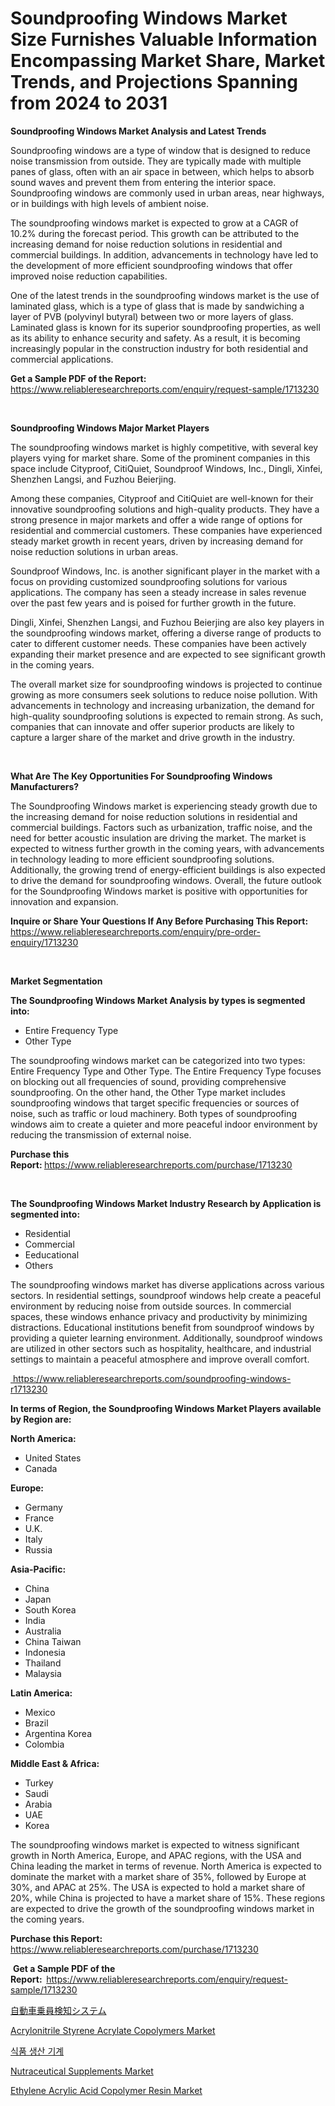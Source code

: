 <p><h1>Soundproofing Windows Market Size Furnishes Valuable Information Encompassing Market Share, Market Trends, and Projections Spanning from 2024 to 2031</h1></p><p><strong>Soundproofing Windows Market Analysis and Latest Trends</strong></p>
<p><p>Soundproofing windows are a type of window that is designed to reduce noise transmission from outside. They are typically made with multiple panes of glass, often with an air space in between, which helps to absorb sound waves and prevent them from entering the interior space. Soundproofing windows are commonly used in urban areas, near highways, or in buildings with high levels of ambient noise.</p><p>The soundproofing windows market is expected to grow at a CAGR of 10.2% during the forecast period. This growth can be attributed to the increasing demand for noise reduction solutions in residential and commercial buildings. In addition, advancements in technology have led to the development of more efficient soundproofing windows that offer improved noise reduction capabilities.</p><p>One of the latest trends in the soundproofing windows market is the use of laminated glass, which is a type of glass that is made by sandwiching a layer of PVB (polyvinyl butyral) between two or more layers of glass. Laminated glass is known for its superior soundproofing properties, as well as its ability to enhance security and safety. As a result, it is becoming increasingly popular in the construction industry for both residential and commercial applications.</p></p>
<p><strong>Get a Sample PDF of the Report:&nbsp;</strong> <a href="https://www.reliableresearchreports.com/enquiry/request-sample/1713230">https://www.reliableresearchreports.com/enquiry/request-sample/1713230</a></p>
<p>&nbsp;</p>
<p><strong>Soundproofing Windows Major Market Players</strong></p>
<p><p>The soundproofing windows market is highly competitive, with several key players vying for market share. Some of the prominent companies in this space include Cityproof, CitiQuiet, Soundproof Windows, Inc., Dingli, Xinfei, Shenzhen Langsi, and Fuzhou Beierjing.</p><p>Among these companies, Cityproof and CitiQuiet are well-known for their innovative soundproofing solutions and high-quality products. They have a strong presence in major markets and offer a wide range of options for residential and commercial customers. These companies have experienced steady market growth in recent years, driven by increasing demand for noise reduction solutions in urban areas.</p><p>Soundproof Windows, Inc. is another significant player in the market with a focus on providing customized soundproofing solutions for various applications. The company has seen a steady increase in sales revenue over the past few years and is poised for further growth in the future.</p><p>Dingli, Xinfei, Shenzhen Langsi, and Fuzhou Beierjing are also key players in the soundproofing windows market, offering a diverse range of products to cater to different customer needs. These companies have been actively expanding their market presence and are expected to see significant growth in the coming years.</p><p>The overall market size for soundproofing windows is projected to continue growing as more consumers seek solutions to reduce noise pollution. With advancements in technology and increasing urbanization, the demand for high-quality soundproofing solutions is expected to remain strong. As such, companies that can innovate and offer superior products are likely to capture a larger share of the market and drive growth in the industry.</p></p>
<p>&nbsp;</p>
<p><strong>What Are The Key Opportunities For Soundproofing Windows Manufacturers?</strong></p>
<p><p>The Soundproofing Windows market is experiencing steady growth due to the increasing demand for noise reduction solutions in residential and commercial buildings. Factors such as urbanization, traffic noise, and the need for better acoustic insulation are driving the market. The market is expected to witness further growth in the coming years, with advancements in technology leading to more efficient soundproofing solutions. Additionally, the growing trend of energy-efficient buildings is also expected to drive the demand for soundproofing windows. Overall, the future outlook for the Soundproofing Windows market is positive with opportunities for innovation and expansion.</p></p>
<p><strong>Inquire or Share Your Questions If Any Before Purchasing This Report:</strong> <a href="https://www.reliableresearchreports.com/enquiry/pre-order-enquiry/1713230">https://www.reliableresearchreports.com/enquiry/pre-order-enquiry/1713230</a></p>
<p>&nbsp;</p>
<p><strong>Market Segmentation</strong></p>
<p><strong>The Soundproofing Windows Market Analysis by types is segmented into:</strong></p>
<p><ul><li>Entire Frequency Type</li><li>Other Type</li></ul></p>
<p><p>The soundproofing windows market can be categorized into two types: Entire Frequency Type and Other Type. The Entire Frequency Type focuses on blocking out all frequencies of sound, providing comprehensive soundproofing. On the other hand, the Other Type market includes soundproofing windows that target specific frequencies or sources of noise, such as traffic or loud machinery. Both types of soundproofing windows aim to create a quieter and more peaceful indoor environment by reducing the transmission of external noise.</p></p>
<p><strong>Purchase this Report:&nbsp;</strong><a href="https://www.reliableresearchreports.com/purchase/1713230">https://www.reliableresearchreports.com/purchase/1713230</a></p>
<p>&nbsp;</p>
<p><strong>The Soundproofing Windows Market Industry Research by Application is segmented into:</strong></p>
<p><ul><li>Residential</li><li>Commercial</li><li>Eeducational</li><li>Others</li></ul></p>
<p><p>The soundproofing windows market has diverse applications across various sectors. In residential settings, soundproof windows help create a peaceful environment by reducing noise from outside sources. In commercial spaces, these windows enhance privacy and productivity by minimizing distractions. Educational institutions benefit from soundproof windows by providing a quieter learning environment. Additionally, soundproof windows are utilized in other sectors such as hospitality, healthcare, and industrial settings to maintain a peaceful atmosphere and improve overall comfort.</p></p>
<p><a href="https://www.reliableresearchreports.com/soundproofing-windows-r1713230">&nbsp;https://www.reliableresearchreports.com/soundproofing-windows-r1713230</a></p>
<p><strong>In terms of Region, the Soundproofing Windows Market Players available by Region are:</strong></p>
<p>
    <p> <strong> North America: </strong>
        <ul>
            <li>United States</li>
            <li>Canada</li>
        </ul>
        </p> 
    <p> <strong> Europe: </strong>
        <ul>
            <li>Germany</li>
            <li>France</li>
            <li>U.K.</li>
            <li>Italy</li>
            <li>Russia</li>
        </ul>
        </p> 
    <p> <strong> Asia-Pacific: </strong>
        <ul>
            <li>China</li>
            <li>Japan</li>
            <li>South Korea</li>
            <li>India</li>
            <li>Australia</li>
            <li>China Taiwan</li>
            <li>Indonesia</li>
            <li>Thailand</li>
            <li>Malaysia</li>
        </ul>
        </p> 
    <p> <strong> Latin America: </strong>
        <ul>
            <li>Mexico</li>
            <li>Brazil</li>
            <li>Argentina Korea</li>
            <li>Colombia</li>
        </ul>
        </p> 
    <p> <strong> Middle East & Africa: </strong>
        <ul>
            <li>Turkey</li>
            <li>Saudi</li>
            <li>Arabia</li>
            <li>UAE</li>
            <li>Korea</li>
        </ul>
    </p>
    </p>
<p><p>The soundproofing windows market is expected to witness significant growth in North America, Europe, and APAC regions, with the USA and China leading the market in terms of revenue. North America is expected to dominate the market with a market share of 35%, followed by Europe at 30%, and APAC at 25%. The USA is expected to hold a market share of 20%, while China is projected to have a market share of 15%. These regions are expected to drive the growth of the soundproofing windows market in the coming years.</p></p>
<p><strong>Purchase this Report: </strong><a href="https://www.reliableresearchreports.com/purchase/1713230">https://www.reliableresearchreports.com/purchase/1713230</a></p>
<p>&nbsp;<strong>Get a Sample PDF of the Report:&nbsp;&nbsp;</strong><a href="https://www.reliableresearchreports.com/enquiry/request-sample/1713230">https://www.reliableresearchreports.com/enquiry/request-sample/1713230</a></p>
<p><strong></strong></p>
<p><p><a href="https://github.com/efcvopdgkdx128/Market-Research-Report-List-3/blob/main/48737181636.md">自動車乗員検知システム</a></p><p><a href="https://github.com/sophieinleeds/Market-Research-Report-List-1/blob/main/acrylonitrile-styrene-acrylate-copolymers-market.md">Acrylonitrile Styrene Acrylate Copolymers Market</a></p><p><a href="https://github.com/msujons1512/Market-Research-Report-List-1/blob/main/29666545578.md">식품 생산 기계</a></p><p><a href="https://issuu.com/reportprime-2/docs/nutraceutical-supplements-market-size-2030.pptx">Nutraceutical Supplements Market</a></p><p><a href="https://github.com/rontayewer0/Market-Research-Report-List-1/blob/main/ethylene-acrylic-acid-copolymer-resin-market.md">Ethylene Acrylic Acid Copolymer Resin Market</a></p></p>